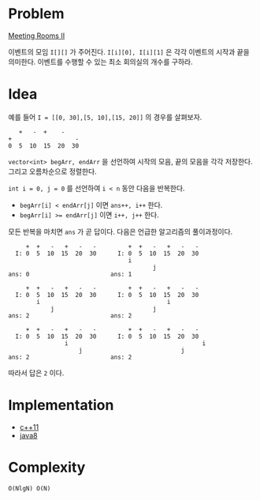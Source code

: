 # Problem

[Meeting Rooms II](https://leetcode.com/problems/meeting-rooms-ii/)

이벤트의 모임 `I[][]` 가 주어진다. `I[i][0], I[i][1]` 은 각각 이벤트의
시작과 끝을 의미한다. 이벤트를 수행할 수 있는 최소 회의실의 개수를 구하라.

# Idea

예를 들어 `I = [[0, 30],[5, 10],[15, 20]]` 의 경우를 살펴보자.

```         
   +   -  +    -
+                  -
0  5  10  15  20  30
```


`vector<int> begArr, endArr` 을 선언하여 시작의 모음, 끝의 모음을 각각
저장한다. 그리고 오름차순으로 정렬한다.

`int i = 0, j = 0` 를 선언하여 `i < n` 동안 다음을 반복한다.

* `begArr[i] < endArr[j]` 이면 `ans++, i++` 한다.
* `begArr[i] >= endArr[j]` 이면 `i++, j++` 한다.

모든 반복을 마치면 `ans` 가 곧 답이다. 다음은 언급한 알고리즘의
풀이과정이다.

```
     +  +   -   +   -   -         +  +   -   +   -   -      
  I: 0  5  10  15  20  30      I: 0  5  10  15  20  30  
                                  i                     
                                         j              
ans: 0                       ans: 1                     

     +  +   -   +   -   -         +  +   -   +   -   -      
  I: 0  5  10  15  20  30      I: 0  5  10  15  20  30  
        i                                    i                     
            j                            j              
ans: 2                       ans: 2                     

     +  +   -   +   -   -         +  +   -   +   -   -      
  I: 0  5  10  15  20  30      I: 0  5  10  15  20  30  
                i                                      i
                    j                            j              
ans: 2                       ans: 2
```

따라서 답은 `2` 이다.

# Implementation

* [c++11](a.cpp)
* [java8](MainApp.java)

# Complexity

```
O(NlgN) O(N)
```
